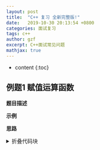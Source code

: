 ```yaml
---
layout: post
title:  "C++ 复习 全新完整版!"
date:   2019-10-30 20:13:54 +0800
categories: 面试复习
tags: c++
author: gzf
excerpt: C++面试常见问题
mathjax: true
---
```


* content
{:toc}


## 例题1 赋值运算函数
**题目描述**
> 

**示例**
>

**思路**
> 

<details>
  <summary>折叠代码块</summary>
  <pre><code> 
     System.out.println("虽然可以折叠代码块");
     System.out.println("但是代码无法高亮");
  </code></pre>
</details>